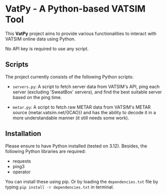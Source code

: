 # VatPy - A Python-based VATSIM Tool

This **VatPy** project aims to provide various functionalities to interact with VATSIM online data using Python.

No API key is required to use any script.
## Scripts

The project currently consists of the following Python scripts:

- `servers.py`: A script to fetch server data from VATSIM's API, ping each server (excluding 'SweatBox' servers), and find the best suitable server based on the ping time.
 
- `metar.py`: A script to fetch raw METAR data from VATSIM's METAR source (metar.vatsim.net/{ICAO}) and has the ability to decode it in a more understandable manner (it still needs some work). 

## Installation

Please ensure to have Python installed (tested on 3.12). Besides, the following Python libraries are required:

- requests
- ping3
- operator

You can install these using pip. Or by loading the `dependencies.txt` file by typing `pip install -r dependencies.txt` in terminal.